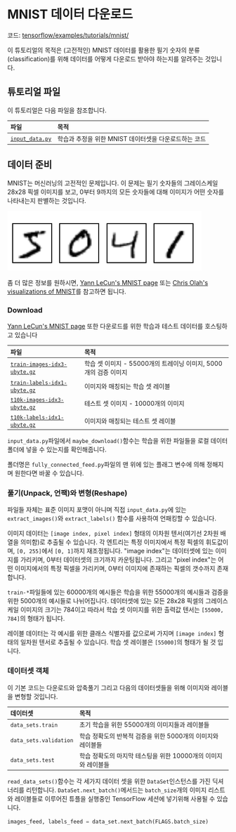 # MNIST 데이터 다운로드

코드: [tensorflow/examples/tutorials/mnist/](https://www.tensorflow.org/code/tensorflow/examples/tutorials/mnist/)

이 튜토리얼의 목적은 \(고전적인\) MNIST 데이터를 활용한 필기 숫자의 분류\(classification\)를 위해 데이터를 어떻게 다운로드 받아야 하는지를 알려주는 것입니다.

## 튜토리얼 파일

이 튜토리얼은 다음 파일을 참조합니다.

| 파일 | 목적 |
| :--- | :--- |
| [`input_data.py`](https://www.tensorflow.org/code/tensorflow/examples/tutorials/mnist/input_data.py) | 학습과 추정을 위한 MNIST 데이터셋을 다운로드하는 코드 |

## 데이터 준비

MNIST는 머신러닝의 고전적인 문제입니다. 이 문제는 필기 숫자들의 그레이스케일 28x28 픽셀 이미지를 보고, 0부터 9까지의 모든 숫자들에 대해 이미지가 어떤 숫자를 나타내는지 판별하는 것입니다.

![MNIST Digits](../../.gitbook/assets/mnist_digits%20%281%29.png)

좀 더 많은 정보를 원하시면, [Yann LeCun's MNIST page](http://yann.lecun.com/exdb/mnist/) 또는 [Chris Olah's visualizations of MNIST](http://colah.github.io/posts/2014-10-Visualizing-MNIST/)를 참고하면 됩니다.

### Download

[Yann LeCun's MNIST page](http://yann.lecun.com/exdb/mnist/) 또한 다운로드를 위한 학습과 테스트 데이터를 호스팅하고 있습니다

| 파일 | 목적 |
| :--- | :--- |
| [`train-images-idx3-ubyte.gz`](http://yann.lecun.com/exdb/mnist/train-images-idx3-ubyte.gz) | 학습 셋 이미지 - 55000개의 트레이닝 이미지, 5000개의 검증 이미지 |
| [`train-labels-idx1-ubyte.gz`](http://yann.lecun.com/exdb/mnist/train-labels-idx1-ubyte.gz) | 이미지와 매칭되는 학습 셋 레이블 |
| [`t10k-images-idx3-ubyte.gz`](http://yann.lecun.com/exdb/mnist/t10k-images-idx3-ubyte.gz) | 테스트 셋 이미지 - 10000개의 이미지 |
| [`t10k-labels-idx1-ubyte.gz`](http://yann.lecun.com/exdb/mnist/t10k-labels-idx1-ubyte.gz) | 이미지와 매칭되는 테스트 셋 레이블 |

`input_data.py`파일에서 `maybe_download()`함수는 학습을 위한 파일들을 로컬 데이터 폴더에 넣을 수 있는지를 확인해줍니다.

폴더명은 `fully_connected_feed.py`파일의 맨 위에 있는 플래그 변수에 의해 정해지며 원한다면 바꿀 수 있습니다.

### 풀기\(Unpack, 언팩\)와 변형\(Reshape\)

파일들 자체는 표준 이미지 포맷이 아니며 직접 `input_data.py`에 있는 `extract_images()`와 `extract_labels()` 함수를 사용하여 언패킹할 수 있습니다.

이미지 데이터는 `[image index, pixel index]` 형태의 이차원 텐서\(여기선 2차원 배열을 의미함\)로 추출될 수 있습니다. 각 엔트리는 특정 이미지에서 특정 픽셀의 휘도값이며, `[0, 255]`에서 `[0, 1]`까지 재조정됩니다. "image index"는 데이터셋에 있는 이미지를 가리키며, 0부터 데이터셋의 크기까지 카운팅됩니다. 그리고 "pixel index"는 어떤 이미지에서의 특정 픽셀을 가리키며, 0부터 이미지에 존재하는 픽셀의 갯수까지 존재합니다.

`train-*`파일들에 있는 60000개의 예시들은 학습을 위한 55000개의 예시들과 검증을 위한 5000개의 예시들로 나뉘어집니다. 데이터셋에 있는 모든 28x28 픽셀의 그레이스케일 이미지의 크기는 784이고 따라서 학습 셋 이미지를 위한 출력값 텐서는 `[55000, 784]`의 형태가 됩니다.

레이블 데이터는 각 예시를 위한 클래스 식별자를 값으로써 가지며 `[image index]` 형태의 일차원 텐서로 추출될 수 있습니다. 학습 셋 레이블은 `[55000]`의 형태가 될 것 입니다.

### 데이터셋 객체

이 기본 코드는 다운로드와 압축풀기 그리고 다음의 데이터셋들을 위해 이미지와 레이블을 변형할 것입니다.

| 데이터셋 | 목적 |
| :--- | :--- |
| `data_sets.train` | 초기 학습을 위한 55000개의 이미지들과 레이블들 |
| `data_sets.validation` | 학습 정확도의 반복적 검증을 위한 5000개의 이미지와 레이블들 |
| `data_sets.test` | 학습 정확도의 마지막 테스팅을 위한 10000개의 이미지와 레이블들 |

`read_data_sets()`함수는 각 세가지 데이터 셋을 위한 `DataSet`인스턴스를 가진 딕셔너리를 리턴합니다. `DataSet.next_batch()`메서드는 `batch_size`개의 이미지 리스트와 레이블들로 이루어진 튜플을 실행중인 TensorFlow 세션에 넣기위해 사용될 수 있습니다.

```python
images_feed, labels_feed = data_set.next_batch(FLAGS.batch_size)
```

